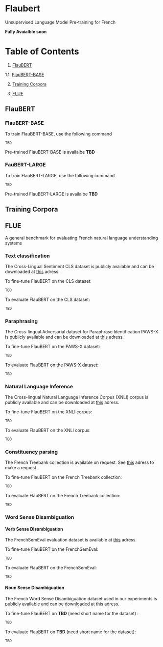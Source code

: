 # Flaubert
Unsupervised Language Model Pre-training for French 

**Fully Avaialble soon**

# Table of Contents
1. [FlauBERT](#FauBERT)

  1.1. [FlauBERT-BASE](#FlauBERT-BASE)
    
2. [Training Corpora](#Training%20Corpora)

3. [FLUE](#FLUE)

## FlauBERT

### FlauBERT-BASE
To train FlauBERT-BASE, use the following command

```bash
TBD
```

Pre-trained FlauBERT-BASE is availalbe **TBD**

### FauBERT-LARGE

To train FlauBERT-LARGE, use the following command

```bash
TBD
```

Pre-trained FlauBERT-LARGE is availalbe **TBD**

## Training Corpora

## FLUE
A general benchmark for evaluating French natural language understanding systems

### Text classification
The Cross-Lingual Sentiment CLS dataset is publicly available and can be downloaded at [this](https://webis.de/data/webis-cls-10.html) adress.

To fine-tune FlauBERT on the CLS dataset:
```bash
TBD
```

To evaluate FlauBERT on the CLS dataset:
```bash
TBD
```

### Paraphrasing
The Cross-lingual Adversarial dataset for Paraphrase Identification PAWS-X is publicly available and can be downloaded at [this](https://github.com/google-research-datasets/paws) adress.


To fine-tune FlauBERT on the PAWS-X dataset:
```bash
TBD
```

To evaluate FlauBERT on the PAWS-X dataset:
```bash
TBD
```


### Natural Language Inference
The Cross-lingual Natural Language Inference Corpus (XNLI) corpus is publicly available and can be downloaded at [this](https://www.nyu.edu/projects/bowman/xnli/) adress.


To fine-tune FlauBERT on the XNLI corpus:
```bash
TBD
```

To evaluate FlauBERT on the XNLI corpus:
```bash
TBD
```

### Constituency parsing
The French Treebank collection is available on request. See [this](http://dokufarm.phil.hhu.de/spmrl2014/) adress to make a request. 


To fine-tune FlauBERT on the French Treebank collection:
```bash
TBD
```

To evaluate FlauBERT on the French Treebank collection:
```bash
TBD
```

### Word Sense Disambiguation
#### Verb Sense Disambiguation
The FrenchSemEval evaluation dataset is available at [this](http://www.llf.cnrs.fr/dataset/fse/) adress.

To fine-tune FlauBERT on the FrenchSemEval:
```bash
TBD
```

To evaluate FlauBERT on the FrenchSemEval:
```bash
TBD
```

#### Noun Sense Disambiguation
The French Word Sense Disambiguation dataset used in our experiments is publicly available and can be downloaded at [this](https://zenodo.org/record/3549806) adress. 


To fine-tune FlauBERT on **TBD** (need short name for the dataset) :
```bash
TBD
```

To evaluate FlauBERT on **TBD** (need short name for the dataset):
```bash
TBD
```
